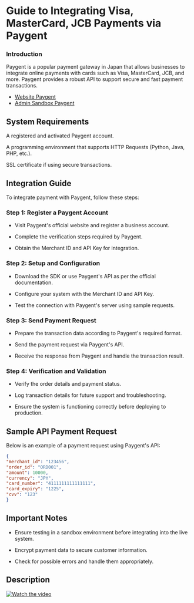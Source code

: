 # Guide to Integrating Visa, MasterCard, JCB Payments via Paygent

### Introduction

Paygent is a popular payment gateway in Japan that allows businesses to integrate online payments with cards such as Visa, MasterCard, JCB, and more. Paygent provides a robust API to support secure and fast payment transactions.
 
- [Website Paygent](https://www.paygent.co.jp/)
- [Admin Sandbox Paygent](https://sandbox.paygent.co.jp/n/o/login.html)
## System Requirements

A registered and activated Paygent account.

A programming environment that supports HTTP Requests (Python, Java, PHP, etc.).

SSL certificate if using secure transactions.

## Integration Guide

To integrate payment with Paygent, follow these steps:

### Step 1: Register a Paygent Account

- Visit Paygent's official website and register a business account.

- Complete the verification steps required by Paygent.

- Obtain the Merchant ID and API Key for integration.

### Step 2: Setup and Configuration

- Download the SDK or use Paygent's API as per the official documentation.

- Configure your system with the Merchant ID and API Key.

- Test the connection with Paygent's server using sample requests.

### Step 3: Send Payment Request

- Prepare the transaction data according to Paygent's required format.

- Send the payment request via Paygent's API.

- Receive the response from Paygent and handle the transaction result.

### Step 4: Verification and Validation
- Verify the order details and payment status.

- Log transaction details for future support and troubleshooting.

- Ensure the system is functioning correctly before deploying to production.
## Sample API Payment Request

Below is an example of a payment request using Paygent's API:
```json
{
"merchant_id": "123456",
"order_id": "ORD001",
"amount": 10000,
"currency": "JPY",
"card_number": "4111111111111111",
"card_expiry": "1225",
"cvv": "123"
}
```


## Important Notes

- Ensure testing in a sandbox environment before integrating into the live system.

- Encrypt payment data to secure customer information.

- Check for possible errors and handle them appropriately.

## Description

[![Watch the video](https://www.youtube.com/shorts/BYO-8dUqwxk)](https://www.youtube.com/shorts/BYO-8dUqwxk)
